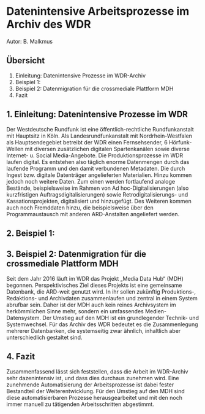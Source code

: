 # Datenintensive Arbeitsprozesse im Archiv des WDR

Autor: B. Malkmus 

## Übersicht

1. Einleitung: Datenintensive Prozesse im WDR-Archiv
2. Beispiel 1: 
3. Beispiel 2: Datenmigration für die crossmediale Plattform MDH
4. Fazit

## 1. Einleitung: Datenintensive Prozesse im WDR

Der Westdeutsche Rundfunk ist eine öffentlich-rechtliche Rundfunkanstalt mit Hauptsitz in Köln. Als Landesrundfunkanstalt mit Nordrhein-Westfalen als Hauptsendegebiet betreibt der WDR einen Fernsehsender, 6 Hörfunk-Wellen mit diversen zusätzlichen digitalen Spartenkanälen sowie diverse Internet- u. Social Media-Angebote. 
Die Produktionsprozesse im WDR laufen digital. Es entstehen also täglich enorme Datenmengen durch das laufende Programm und den damit verbundenen Metadaten. Die durch Ingest bzw. digitale Datenträger angelieferten Materialien. 
Hinzu kommen jedoch noch weitere Daten. Zum einen werden fortlaufend analoge Bestände, beispielsweise im Rahmen von Ad hoc-Digitalisierungen (also kurzfristigen Auftragsdigitalisierungen) sowie Retrodigitalisierungs- und Kassationsprojekten, digitalisiert und hinzugefügt. Des Weiteren kommen auch noch Fremddaten hinzu, die beispielsweise über den Programmaustausch mit anderen ARD-Anstalten angeliefert werden.


## 2. Beispiel 1: 

## 3. Beispiel 2: Datenmigration für die crossmediale Plattform MDH

Seit dem Jahr 2016 läuft im WDR das Projekt „Media Data Hub“ (MDH) begonnen. 
Perspektivisches Ziel dieses Projekts ist eine gemeinsame Datenbank, die ARD-weit genutzt wird. In ihr sollen zukünftig Produktions-, Redaktions- und Archivdaten zusammenlaufen und zentral in einem System abrufbar sein. Daher ist der MDH auch kein reines Archivsystem im herkömmlichen Sinne mehr, sondern ein umfassendes Medien-Datensystem.
Der Umstieg auf den MDH ist ein grundlegender Technik- und Systemwechsel. Für das Archiv des WDR bedeutet es die Zusammenlegung mehrerer Datenbanken, die systemseitig zwar ähnlich, inhaltlich aber unterschiedlich gestaltet sind.

## 4. Fazit

Zusammenfassend lässt sich feststellen, dass die Arbeit im WDR-Archiv sehr dazenintensiv ist, und dass dies durchaus zunehmen wird.
Eine zunehmende Automatisierung der Arbeitsprozesse ist dabei fester Bestandteil der Weiterentwicklung. Für den Umstieg auf den MDH sind diese automatisierbaren Prozesse herausgearbeitet und mit den noch immer manuell zu tätigenden Arbeitsschritten abgestimmt.

